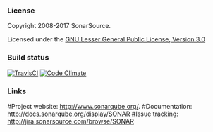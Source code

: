 ### License

Copyright 2008-2017 SonarSource.

Licensed under the [GNU Lesser General Public License, Version 3.0](http://www.gnu.org/licenses/lgpl.txt)

### Build status

[![TravisCI](https://travis-ci.org/pmpavlov/sonarqube.svg?branch=master)](https://travis-ci.org/pmpavlov/sonarqube)
[![Code Climate](https://codeclimate.com/github/pmpavlov/sonarqube/badges/gpa.svg)](https://codeclimate.com/github/pmpavlov/sonarqube)

### Links

#Project website: <http://www.sonarqube.org/>.
#Documentation: <http://docs.sonarqube.org/display/SONAR>
#Issue tracking: <http://jira.sonarsource.com/browse/SONAR>
